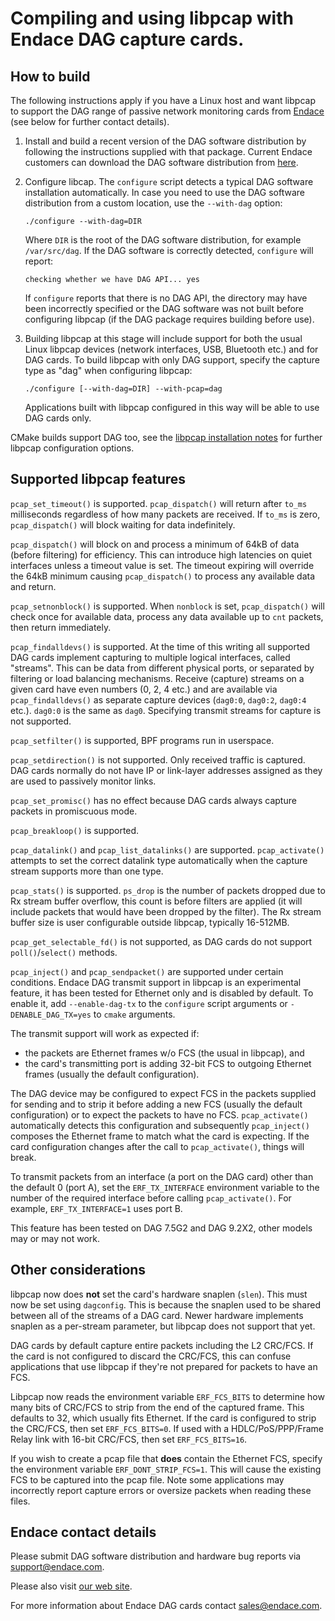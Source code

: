 # Compiling and using libpcap with Endace DAG capture cards.

## How to build

The following instructions apply if you have a Linux host and want libpcap to
support the DAG range of passive network monitoring cards from
[Endace](https://www.endace.com/) (see below for further contact details).

1. Install and build a recent version of the DAG software distribution by
   following the instructions supplied with that package.  Current Endace
   customers can download the DAG software distribution from
   [here](https://support.endace.com/).

2. Configure libcap.  The `configure` script detects a typical DAG software
   installation automatically.  In case you need to use the DAG software
   distribution from a custom location, use the `--with-dag` option:
   ```
   ./configure --with-dag=DIR
   ```
   Where `DIR` is the root of the DAG software distribution, for example
   `/var/src/dag`.  If the DAG software is correctly detected, `configure` will
   report:
   ```
   checking whether we have DAG API... yes
   ```
   If `configure` reports that there is no DAG API, the directory may have been
   incorrectly specified or the DAG software was not built before configuring
   libpcap (if the DAG package requires building before use).

3. Building libpcap at this stage will include support for both the usual Linux
   libpcap devices (network interfaces, USB, Bluetooth etc.) and for DAG cards.
   To build libpcap with only DAG support, specify the capture type as "dag"
   when configuring libpcap:
   ```
   ./configure [--with-dag=DIR] --with-pcap=dag
   ```
   Applications built with libpcap configured in this way will be able to use
   DAG cards only.

CMake builds support DAG too, see the
[libpcap installation notes](../INSTALL.md) for further libpcap configuration
options.

## Supported libpcap features

`pcap_set_timeout()` is supported. `pcap_dispatch()` will return after `to_ms`
milliseconds regardless of how many packets are received.  If `to_ms` is zero,
`pcap_dispatch()` will block waiting for data indefinitely.

`pcap_dispatch()` will block on and process a minimum of 64kB of data (before
filtering) for efficiency.  This can introduce high latencies on quiet
interfaces unless a timeout value is set.  The timeout expiring will override
the 64kB minimum causing `pcap_dispatch()` to process any available data and
return.

`pcap_setnonblock()` is supported.  When `nonblock` is set, `pcap_dispatch()`
will check once for available data, process any data available up to `cnt`
packets, then return immediately.

`pcap_findalldevs()` is supported.  At the time of this writing all supported
DAG cards implement capturing to multiple logical interfaces, called "streams".
This can be data from different physical ports, or separated by filtering
or load balancing mechanisms.  Receive (capture) streams on a given card have
even numbers (0, 2, 4 etc.) and are available via `pcap_findalldevs()` as
separate capture devices (`dag0:0`, `dag0:2`, `dag0:4` etc.).  `dag0:0` is
the same as `dag0`.  Specifying transmit streams for capture is not supported.

`pcap_setfilter()` is supported, BPF programs run in userspace.

`pcap_setdirection()` is not supported.  Only received traffic is captured.
DAG cards normally do not have IP or link-layer addresses assigned as they are
used to passively monitor links.

`pcap_set_promisc()` has no effect because DAG cards always capture packets in
promiscuous mode.

`pcap_breakloop()` is supported.

`pcap_datalink()` and `pcap_list_datalinks()` are supported.  `pcap_activate()`
attempts to set the correct datalink type automatically when the capture stream
supports more than one type.

`pcap_stats()` is supported.  `ps_drop` is the number of packets dropped due to
Rx stream buffer overflow, this count is before filters are applied (it will
include packets that would have been dropped by the filter).  The Rx stream
buffer size is user configurable outside libpcap, typically 16-512MB.

`pcap_get_selectable_fd()` is not supported, as DAG cards do not support
`poll()`/`select()` methods.

`pcap_inject()` and `pcap_sendpacket()` are supported under certain conditions.
Endace DAG transmit support in libpcap is an experimental feature, it has been
tested for Ethernet only and is disabled by default.  To enable it, add
`--enable-dag-tx` to the `configure` script arguments or `-DENABLE_DAG_TX=yes`
to `cmake` arguments.

The transmit support will work as expected if:
* the packets are Ethernet frames w/o FCS (the usual in libpcap), and
* the card's transmitting port is adding 32-bit FCS to outgoing Ethernet
  frames (usually the default configuration).

The DAG device may be configured to expect FCS in the packets supplied for
sending and to strip it before adding a new FCS (usually the default
configuration) or to expect the packets to have no FCS.  `pcap_activate()`
automatically detects this configuration and subsequently `pcap_inject()`
composes the Ethernet frame to match what the card is expecting.  If the card
configuration changes after the call to `pcap_activate()`, things will break.

To transmit packets from an interface (a port on the DAG card) other than the
default 0 (port A), set the `ERF_TX_INTERFACE` environment variable to the
number of the required interface before calling `pcap_activate()`.  For
example, `ERF_TX_INTERFACE=1` uses port B.

This feature has been tested on DAG 7.5G2 and DAG 9.2X2, other models may or
may not work.

## Other considerations

libpcap now does **not** set the card's hardware snaplen (`slen`).  This must
now be set using `dagconfig`.  This is because the snaplen used to be shared
between all of the streams of a DAG card.  Newer hardware implements snaplen as
a per-stream parameter, but libpcap does not support that yet.

DAG cards by default capture entire packets including the L2 CRC/FCS.  If the
card is not configured to discard the CRC/FCS, this can confuse applications
that use libpcap if they're not prepared for packets to have an FCS.

Libpcap now reads the environment variable `ERF_FCS_BITS` to determine how many
bits of CRC/FCS to strip from the end of the captured frame.  This defaults to
32, which usually fits Ethernet.  If the card is configured to strip the
CRC/FCS, then set `ERF_FCS_BITS=0`.  If used with a HDLC/PoS/PPP/Frame Relay
link with 16-bit CRC/FCS, then set `ERF_FCS_BITS=16`.

If you wish to create a pcap file that **does** contain the Ethernet FCS,
specify the environment variable `ERF_DONT_STRIP_FCS=1`.  This will cause the
existing FCS to be captured into the pcap file.  Note some applications may
incorrectly report capture errors or oversize packets when reading these files.

## Endace contact details

Please submit DAG software distribution and hardware bug reports via
<support@endace.com>.

Please also visit [our web site](https://www.endace.com/).

For more information about Endace DAG cards contact <sales@endace.com>.
